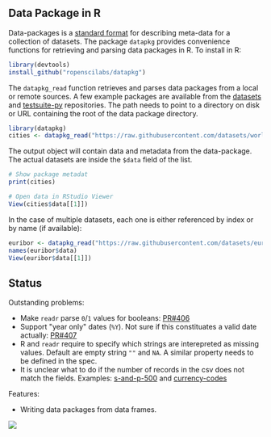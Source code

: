 ## Data Package in R

Data-packages is a [standard format](http://frictionlessdata.io/data-packages/) for describing meta-data for a collection of datasets. The package `datapkg` provides convenience functions for retrieving and parsing data packages in R. To install in R:

```r
library(devtools)
install_github("ropenscilabs/datapkg")
```

The `datapkg_read` function retrieves and parses data packages from a local or remote sources. A few example packages are available from the [datasets](https://github.com/datasets) and [testsuite-py](https://github.com/frictionlessdata/testsuite-py) repositories. The path needs to point to a directory on disk or URL containing the root of the data package directory.

```r
library(datapkg)
cities <- datapkg_read("https://raw.githubusercontent.com/datasets/world-cities/master")
```

The output object will contain data and metadata from the data-package. The actual datasets are inside the `$data` field of the list.

```r
# Show package metadat
print(cities)

# Open data in RStudio Viewer
View(cities$data[[1]])
```

In the case of multiple datasets, each one is either referenced by index or by name (if available):

```r
euribor <- datapkg_read("https://raw.githubusercontent.com/datasets/euribor/master")
names(euribor$data)
View(euribor$data[[1]])
```

## Status

Outstanding problems:

 - Make `readr` parse `0`/`1` values for booleans: [PR#406](https://github.com/hadley/readr/pull/406)
 - Support "year only" dates (`%Y`). Not sure if this constituates a valid date actually: [PR#407](https://github.com/hadley/readr/pull/407)
 - R and `readr` require to specify which strings are interepreted as missing values. Default are empty string `""` and `NA`. A similar property needs to be defined in the spec.
 - It is unclear what to do if the number of records in the csv does not match the fields. Examples: [s-and-p-500](https://github.com/datasets/s-and-p-500) and [currency-codes](https://raw.githubusercontent.com/frictionlessdata/testsuite-py/master/datasets/currency-codes)

Features:

 - Writing data packages from data frames. 

[![](http://ropensci.org/public_images/github_footer.png)](http://ropensci.org)
